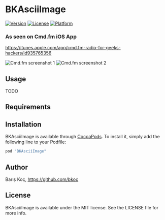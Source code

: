 # BKAsciiImage

[![Version](https://img.shields.io/cocoapods/v/BKAsciiImage.svg?style=flat)](http://cocoapods.org/pods/BKAsciiImage)
[![License](https://img.shields.io/cocoapods/l/BKAsciiImage.svg?style=flat)](http://cocoapods.org/pods/BKAsciiImage)
[![Platform](https://img.shields.io/cocoapods/p/BKAsciiImage.svg?style=flat)](http://cocoapods.org/pods/BKAsciiImage)


### As seen on Cmd.fm iOS App

https://itunes.apple.com/app/cmd.fm-radio-for-geeks-hackers/id935765356

![Cmd.fm screenshot 1](./Screenshots/cmd_fm01.jpg)
![Cmd.fm screenshot 2](./Screenshots/cmd_fm02.jpg)


## Usage

TODO

## Requirements

## Installation

BKAsciiImage is available through [CocoaPods](http://cocoapods.org). To install
it, simply add the following line to your Podfile:

```ruby
pod "BKAsciiImage"
```

## Author

Barış Koç, https://github.com/bkoc

## License

BKAsciiImage is available under the MIT license. See the LICENSE file for more info.
